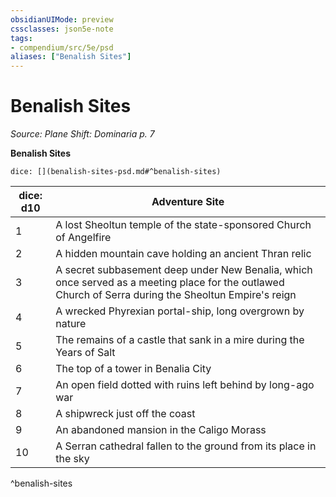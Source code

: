 ```yaml
---
obsidianUIMode: preview
cssclasses: json5e-note
tags:
- compendium/src/5e/psd
aliases: ["Benalish Sites"]
---
```

# Benalish Sites
*Source: Plane Shift: Dominaria p. 7* 

**Benalish Sites**

`dice: [](benalish-sites-psd.md#^benalish-sites)`

| dice: d10 | Adventure Site |
|-----------|----------------|
| 1 | A lost Sheoltun temple of the state-sponsored Church of Angelfire |
| 2 | A hidden mountain cave holding an ancient Thran relic |
| 3 | A secret subbasement deep under New Benalia, which once served as a meeting place for the outlawed Church of Serra during the Sheoltun Empire's reign |
| 4 | A wrecked Phyrexian portal-ship, long overgrown by nature |
| 5 | The remains of a castle that sank in a mire during the Years of Salt |
| 6 | The top of a tower in Benalia City |
| 7 | An open field dotted with ruins left behind by long-ago war |
| 8 | A shipwreck just off the coast |
| 9 | An abandoned mansion in the Caligo Morass |
| 10 | A Serran cathedral fallen to the ground from its place in the sky |
^benalish-sites